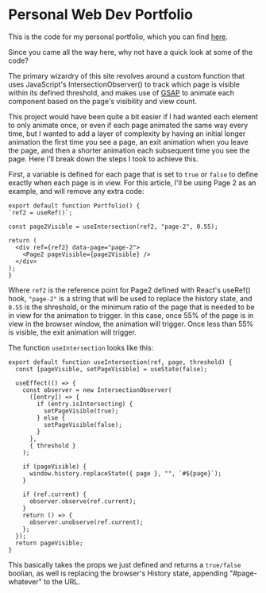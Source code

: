 # Personal Web Dev Portfolio

This is the code for my personal portfolio, which you can find [here](https://www.sunkenworld.com/).

Since you came all the way here, why not have a quick look at some of the code?

The primary wizardry of this site revolves around a custom function that uses JavaScript's IntersectionObserver() to track which page is visible within its defined threshold, and makes use of [GSAP](https://greensock.com/gsap/) to animate each component based on the page's visibility and view count.

This project would have been quite a bit easier if I had wanted each element to only animate once, or even if each page animated the same way every time, but I wanted to add a layer of complexity by having an initial longer animation the first time you see a page, an exit animation when you leave the page, and then a shorter animation each subsequent time you see the page. Here I'll break down the steps I took to achieve this.

First, a variable is defined for each page that is set to `true` or `false` to define exactly when each page is in view. For this article, I'll be using Page 2 as an example, and will remove any extra code:
```
export default function Portfolio() {
`ref2 = useRef()`;

const page2Visible = useIntersection(ref2, "page-2", 0.55);

return (
  <div ref={ref2} data-page="page-2">
    <Page2 pageVisible={page2Visible} />
  </div>
);
}
```
Where `ref2` is the reference point for Page2 defined with React's useRef() hook, `"page-2"` is a string that will be used to replace the history state, and `0.55` is the shreshold, or the minimum ratio of the page that is needed to be in view for the animation to trigger. In this case, once 55% of the page is in view in the browser window, the animation will trigger. Once less than 55% is visible, the exit animation will trigger.

The function `useIntersection` looks like this:
```
export default function useIntersection(ref, page, threshold) {
  const [pageVisible, setPageVisible] = useState(false);

  useEffect(() => {
    const observer = new IntersectionObserver(
      ([entry]) => {
        if (entry.isIntersecting) {
          setPageVisible(true);
        } else {
          setPageVisible(false);
        }
      },
      { threshold }
    );

    if (pageVisible) {
      window.history.replaceState({ page }, "", `#${page}`);
    }

    if (ref.current) {
      observer.observe(ref.current);
    }
    return () => {
      observer.unobserve(ref.current);
    };
  });
  return pageVisible;
}
```
This basically takes the props we just defined and returns a `true/false` boolian, as well is replacing the browser's History state, appending "#page-whatever" to the URL.
